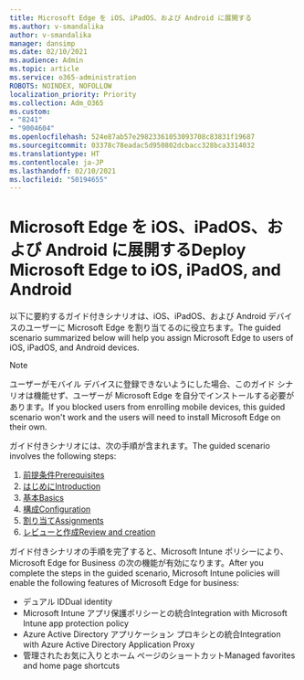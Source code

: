 ```yaml
---
title: Microsoft Edge を iOS、iPadOS、および Android に展開する
ms.author: v-smandalika
author: v-smandalika
manager: dansimp
ms.date: 02/10/2021
ms.audience: Admin
ms.topic: article
ms.service: o365-administration
ROBOTS: NOINDEX, NOFOLLOW
localization_priority: Priority
ms.collection: Adm_O365
ms.custom:
- "8241"
- "9004604"
ms.openlocfilehash: 524e87ab57e29823361053093708c83831f19687
ms.sourcegitcommit: 03378c78eadac5d950802dcbacc328bca3314032
ms.translationtype: HT
ms.contentlocale: ja-JP
ms.lasthandoff: 02/10/2021
ms.locfileid: "50194655"
---
```

# <a name="deploy-microsoft-edge-to-ios-ipados-and-android"></a><span data-ttu-id="9a70e-102">Microsoft Edge を iOS、iPadOS、および Android に展開する</span><span class="sxs-lookup"><span data-stu-id="9a70e-102">Deploy Microsoft Edge to iOS, iPadOS, and Android</span></span>

<span data-ttu-id="9a70e-103">以下に要約するガイド付きシナリオは、iOS、iPadOS、および Android デバイスのユーザーに Microsoft Edge を割り当てるのに役立ちます。</span><span class="sxs-lookup"><span data-stu-id="9a70e-103">The guided scenario summarized below will help you assign Microsoft Edge to users of iOS, iPadOS, and Android devices.</span></span>

> [!NOTE]
> <span data-ttu-id="9a70e-104">ユーザーがモバイル デバイスに登録できないようにした場合、このガイド シナリオは機能せず、ユーザーが Microsoft Edge を自分でインストールする必要があります。</span><span class="sxs-lookup"><span data-stu-id="9a70e-104">If you blocked users from enrolling mobile devices, this guided scenario won't work and the users will need to install Microsoft Edge on their own.</span></span>

<span data-ttu-id="9a70e-105">ガイド付きシナリオには、次の手順が含まれます。</span><span class="sxs-lookup"><span data-stu-id="9a70e-105">The guided scenario involves the following steps:</span></span>

1. [<span data-ttu-id="9a70e-106">前提条件</span><span class="sxs-lookup"><span data-stu-id="9a70e-106">Prerequisites</span></span>](https://docs.microsoft.com/mem/intune/fundamentals/guided-scenarios-edge#prerequisites)
2. [<span data-ttu-id="9a70e-107">はじめに</span><span class="sxs-lookup"><span data-stu-id="9a70e-107">Introduction</span></span>](https://docs.microsoft.com/mem/intune/fundamentals/guided-scenarios-edge#step-1---introduction)
3. [<span data-ttu-id="9a70e-108">基本</span><span class="sxs-lookup"><span data-stu-id="9a70e-108">Basics</span></span>](https://docs.microsoft.com/mem/intune/fundamentals/guided-scenarios-edge#step-2---basics)
4. [<span data-ttu-id="9a70e-109">構成</span><span class="sxs-lookup"><span data-stu-id="9a70e-109">Configuration</span></span>](https://docs.microsoft.com/mem/intune/fundamentals/guided-scenarios-edge#step-3---configuration)
5. [<span data-ttu-id="9a70e-110">割り当て</span><span class="sxs-lookup"><span data-stu-id="9a70e-110">Assignments</span></span>](https://docs.microsoft.com/mem/intune/fundamentals/guided-scenarios-edge#step-4---assignments)
6. [<span data-ttu-id="9a70e-111">レビューと作成</span><span class="sxs-lookup"><span data-stu-id="9a70e-111">Review and creation</span></span>](https://docs.microsoft.com/mem/intune/fundamentals/guided-scenarios-edge#step-5---review--create)

<span data-ttu-id="9a70e-112">ガイド付きシナリオの手順を完了すると、Microsoft Intune ポリシーにより、Microsoft Edge for Business の次の機能が有効になります。</span><span class="sxs-lookup"><span data-stu-id="9a70e-112">After you complete the steps in the guided scenario, Microsoft Intune policies will enable the following features of Microsoft Edge for business:</span></span>

- <span data-ttu-id="9a70e-113">デュアル ID</span><span class="sxs-lookup"><span data-stu-id="9a70e-113">Dual identity</span></span>
- <span data-ttu-id="9a70e-114">Microsoft Intune アプリ保護ポリシーとの統合</span><span class="sxs-lookup"><span data-stu-id="9a70e-114">Integration with Microsoft Intune app protection policy</span></span>
- <span data-ttu-id="9a70e-115">Azure Active Directory アプリケーション プロキシとの統合</span><span class="sxs-lookup"><span data-stu-id="9a70e-115">Integration with Azure Active Directory Application Proxy</span></span>
- <span data-ttu-id="9a70e-116">管理されたお気に入りとホーム ページのショートカット</span><span class="sxs-lookup"><span data-stu-id="9a70e-116">Managed favorites and home page shortcuts</span></span>
